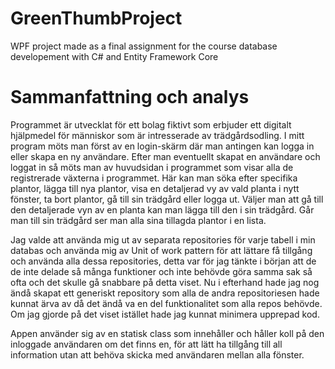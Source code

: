 # GreenThumbProject

WPF project made as a final assignment for the course database developement with C# and Entity Framework Core

# Sammanfattning och analys

Programmet är utvecklat för ett bolag fiktivt som erbjuder ett digitalt hjälpmedel för människor som är intresserade av trädgårdsodling.
I mitt program möts man först av en login-skärm där man antingen kan logga in eller skapa en ny användare. Efter man eventuellt skapat en användare och loggat in så möts man av huvudsidan i programmet som visar alla de registrerade växterna i programmet. Här kan man söka efter specifika plantor, lägga till nya plantor, visa en detaljerad vy av vald planta i nytt fönster, ta bort plantor, gå till sin trädgård eller logga ut.
Väljer man att gå till den detaljerade vyn av en planta kan man lägga till den i sin trädgård. 
Går man till sin trädgård ser man alla sina tillagda plantor i en lista.

Jag valde att använda mig ut av separata repositories för varje tabell i min databas och använda mig av Unit of work pattern för att lättare få tillgång och använda alla dessa repositories, detta var för jag tänkte i början att de de inte delade så många funktioner och inte behövde göra samma sak så ofta och det skulle gå snabbare på detta viset. Nu i efterhand hade jag nog ändå skapat ett generiskt repository som alla de andra repositoriesen hade kunnat ärva av då det ändå va en del funktionalitet som alla repos behövde. Om jag gjorde på det viset istället hade jag kunnat minimera upprepad kod.

Appen använder sig av en statisk class som innehåller och håller koll på den inloggade användaren om det finns en, för att lätt ha tillgång till all information utan att behöva skicka med användaren mellan alla fönster. 

